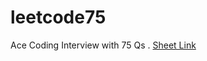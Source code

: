 # leetcode75

Ace Coding Interview with 75 Qs
.
[Sheet Link](https://leetcode.com/studyplan/leetcode-75/)
